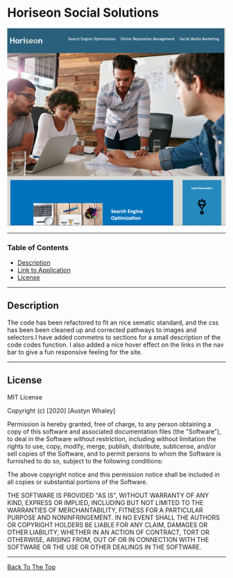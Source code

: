 # Horiseon Social Solutions

![Screenshot](./assets/images/horiscreenshot.png)


---

### Table of Contents

- [Description](#description)
- [Link to Application](https://austynwhaley.github.io/hori-html-css-repo/)
- [License](#license)

---

## Description

The code has been refactored to fit an nice sematic standard, and the css has been been cleaned up and corrected pathways to images and selectors.I have added commetns to sections for a small description of the code codes function. I also added a nice hover effect on the links in the nav bar to give a fun responsive feeling for the site.

---

## License

MIT License

Copyright (c) [2020] [Austyn Whaley]

Permission is hereby granted, free of charge, to any person obtaining a copy
of this software and associated documentation files (the "Software"), to deal
in the Software without restriction, including without limitation the rights
to use, copy, modify, merge, publish, distribute, sublicense, and/or sell
copies of the Software, and to permit persons to whom the Software is
furnished to do so, subject to the following conditions:

The above copyright notice and this permission notice shall be included in all
copies or substantial portions of the Software.

THE SOFTWARE IS PROVIDED "AS IS", WITHOUT WARRANTY OF ANY KIND, EXPRESS OR
IMPLIED, INCLUDING BUT NOT LIMITED TO THE WARRANTIES OF MERCHANTABILITY,
FITNESS FOR A PARTICULAR PURPOSE AND NONINFRINGEMENT. IN NO EVENT SHALL THE
AUTHORS OR COPYRIGHT HOLDERS BE LIABLE FOR ANY CLAIM, DAMAGES OR OTHER
LIABILITY, WHETHER IN AN ACTION OF CONTRACT, TORT OR OTHERWISE, ARISING FROM,
OUT OF OR IN CONNECTION WITH THE SOFTWARE OR THE USE OR OTHER DEALINGS IN THE
SOFTWARE.

---
[Back To The Top](#Horiseon-Social-Solutions)